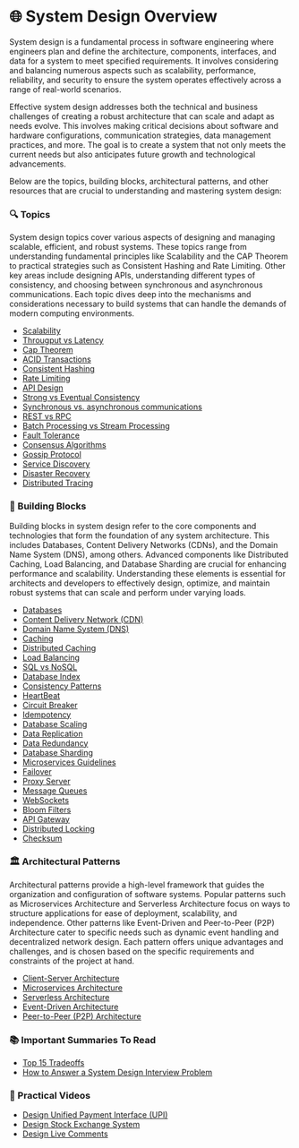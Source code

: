 
# 🌐 System Design Overview

System design is a fundamental process in software engineering where engineers plan and define the architecture, components, interfaces, and data for a system to meet specified requirements. It involves considering and balancing numerous aspects such as scalability, performance, reliability, and security to ensure the system operates effectively across a range of real-world scenarios.

Effective system design addresses both the technical and business challenges of creating a robust architecture that can scale and adapt as needs evolve. This involves making critical decisions about software and hardware configurations, communication strategies, data management practices, and more. The goal is to create a system that not only meets the current needs but also anticipates future growth and technological advancements.

Below are the topics, building blocks, architectural patterns, and other resources that are crucial to understanding and mastering system design:

### 🔍 Topics 

System design topics cover various aspects of designing and managing scalable, efficient, and robust systems. These topics range from understanding fundamental principles like Scalability and the CAP Theorem to practical strategies such as Consistent Hashing and Rate Limiting. Other key areas include designing APIs, understanding different types of consistency, and choosing between synchronous and asynchronous communications. Each topic dives deep into the mechanisms and considerations necessary to build systems that can handle the demands of modern computing environments.


- [Scalability](topics/scalability.md)
- [Througput vs Latency](topics/throughput-vs-latency.md)
- [Cap Theorem](topics/cap-theorem.md)
- [ACID Transactions](topics/acid-transactions.md)
- [Consistent Hashing](topics/consistent-hashing.md)
- [Rate Limiting](topics/rate-limiting.md)
- [API Design](topics/api-design.md)
- [Strong vs Eventual Consistency](topics/strong-vs-eventual-consistency.md)
- [Synchronous vs. asynchronous communications](topics/synchronous-vs-asynchronous-communications.md)
- [REST vs RPC](topics/rest-vs-rpc.md)
- [Batch Processing vs Stream Processing](topics/batch-processing-vs-steam-processing.md)
- [Fault Tolerance](topics/fault-tolerance.md)
- [Consensus Algorithms](topics/consensus-algorithms.md)
- [Gossip Protocol](topics/gossip-protocol.md)
- [Service Discovery](topics/service-discovery.md)
- [Disaster Recovery](topics/disaster-recovery.md)
- [Distributed Tracing](topics/distributed-tracing.md)

### 🧱 Building Blocks

Building blocks in system design refer to the core components and technologies that form the foundation of any system architecture. This includes Databases, Content Delivery Networks (CDNs), and the Domain Name System (DNS), among others. Advanced components like Distributed Caching, Load Balancing, and Database Sharding are crucial for enhancing performance and scalability. Understanding these elements is essential for architects and developers to effectively design, optimize, and maintain robust systems that can scale and perform under varying loads.

- [Databases](blocks/databases.md)
- [Content Delivery Network (CDN)](blocks/cdn.md)
- [Domain Name System (DNS)](blocks/dns.md)
- [Caching](blocks/caching.md)
- [Distributed Caching](blocks/distributed-caching.md)
- [Load Balancing](blocks/load-balancing.md)
- [SQL vs NoSQL](blocks/sql-vs-nosql.md)
- [Database Index](blocks/database-index.md)
- [Consistency Patterns](blocks/consistency-patterns.md)
- [HeartBeat](blocks/heartbeat.md)
- [Circuit Breaker](blocks/circuit-breaker.md)
- [Idempotency](blocks/idempotency.md)
- [Database Scaling](blocks/database-scaling.md)
- [Data Replication](blocks/data-replication.md)
- [Data Redundancy](blocks/data-redundancy.md)
- [Database Sharding](blocks/database-sharding.md)
- [Microservices Guidelines](blocks/microservices-guidelines.md)
- [Failover](blocks/failover.md)
- [Proxy Server](blocks/proxy-server.md)
- [Message Queues](blocks/message-queues.md)
- [WebSockets](blocks/websockets.md)
- [Bloom Filters](blocks/bloom-filters.md)
- [API Gateway](blocks/api-gateway.md)
- [Distributed Locking](blocks/distributed-locking.md)
- [Checksum](blocks/checksum.md)

### 🏛️ Architectural Patterns

Architectural patterns provide a high-level framework that guides the organization and configuration of software systems. Popular patterns such as Microservices Architecture and Serverless Architecture focus on ways to structure applications for ease of deployment, scalability, and independence. Other patterns like Event-Driven and Peer-to-Peer (P2P) Architecture cater to specific needs such as dynamic event handling and decentralized network design. Each pattern offers unique advantages and challenges, and is chosen based on the specific requirements and constraints of the project at hand.

- [Client-Server Architecture](patterns/client-server-architecture.md)
- [Microservices Architecture](patterns/microservices-architecture.md)
- [Serverless Architecture](patterns/serverless-architecture.md)
- [Event-Driven Architecture](patterns/event-driven-architecture.md)
- [Peer-to-Peer (P2P) Architecture](patterns/p2p-architecture.md)

### 📚 Important Summaries To Read
- [Top 15 Tradeoffs](summaries/top-15-tradeoffs.md)
- [How to Answer a System Design Interview Problem](summaries/system-design-interview-problem.md)

### 🎥 Practical Videos
- [Design Unified Payment Interface (UPI)](https://www.youtube.com/watch?v=QpLy0_c_RXk)
- [Design Stock Exchange System](https://www.youtube.com/watch?v=dUMWMZmMsVE)
- [Design Live Comments](https://systemdesign.one/live-comment-system-design/)

